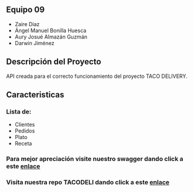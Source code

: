 ## Equipo 09
- Zaire Diaz
- Ángel Manuel Bonilla Huesca
- Aury Josué Almazán Guzmán
- Darwin Jiménez

## Descripción del Proyecto

API creada para el correcto funcionamiento del proyecto TACO DELIVERY.

## Caracteristicas

### Lista de: 
* Clientes 
* Pedidos
* Plato
* Receta

### Para mejor apreciación visite nuestro swagger dando click a este <a href="https://angela01253832.github.io/swagger_Deliveryapp/">enlace</a>
### Visita nuestra repo TACODELI dando click a este <a href="https://github.com/AngelA01253832/TACODELI">enlace</a>

  
